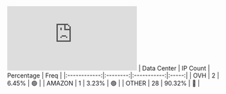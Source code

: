 ![Diagramm](https://github.com/obajay/StateSync-snapshots/blob/main/Projects/AndromedaProtocol/1/README.md)
| Data Center | IP Count | Percentage | Freq |
|:------------:|:--------:|:-----------:|:-----:|
| OVH | 2 | 6.45% | 🟢 |
| AMAZON | 1 | 3.23% | 🟢 |
| OTHER | 28 | 90.32% | 🔴 |
